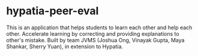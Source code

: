 # hypatia-peer-eval
This is an application that helps students to learn each other and help each other. Accelerate learning by correcting and providing explanations to other's mistake. Built by team JVMS (Joshua Ong, Vinayak Gupta, Maya Shankar, Sherry Yuan), in extension to Hypatia.
